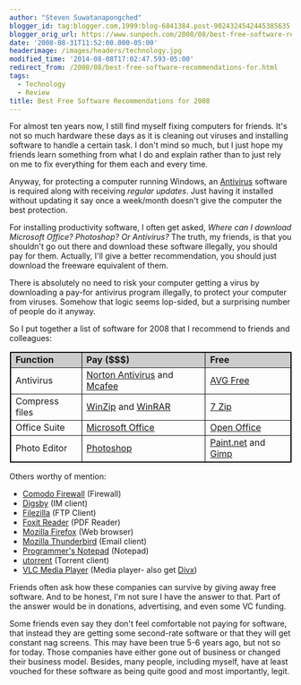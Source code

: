 ```yaml
---
author: "Steven Suwatanapongched"
blogger_id: tag:blogger.com,1999:blog-6841384.post-9024324542445385635
blogger_orig_url: https://www.sunpech.com/2008/08/best-free-software-recommendations-for.html
date: '2008-08-31T11:52:00.000-05:00'
headerimage: /images/headers/technology.jpg
modified_time: '2014-08-08T17:02:47.593-05:00'
redirect_from: /2008/08/best-free-software-recommendations-for.html
tags:
  - Technology
  - Review
title: Best Free Software Recommendations for 2008
---
```



For almost ten years now, I still find myself fixing computers for friends.  It's not so much hardware these days as it is cleaning out viruses and installing software to handle a certain task.  I don't mind so much, but I just hope my friends learn something from what I do and explain rather than to just rely on me to fix everything for them each and every time.

Anyway, for protecting a computer running Windows, an <a href="https://en.wikipedia.org/wiki/Antivirus_software">Antivirus</a> software is required along with receiving <span style="font-style:italic;">regular updates</span>.  Just having it installed without updating it say once a week/month doesn't give the computer the best protection.

For installing productivity software, I often get asked, <span style="font-style:italic;">Where can I download Microsoft Office?  Photoshop?  Or Antivirus?</span>  The truth, my friends, is that you shouldn't go out there and download these software illegally, you should pay for them.  Actually, I'll give a better recommendation, you should just download the freeware equivalent of them.

There is absolutely no need to risk your computer getting a virus by downloading a pay-for antivirus program illegally, to protect your computer from viruses.  Somehow that logic seems lop-sided, but a surprising number of people do it anyway.  

So I put together a list of software for 2008 that I recommend to friends and colleagues:

<div style="margin: 0 0 0 1px;"><table border="1" style="border-collapse: collapse; border: 1px solid black"><tr style="background-color: #ccc"><td><span style="font-weight:bold;">Function</span></td><td><span style="font-weight:bold;">Pay ($$$)</span></td><td><span style="font-weight:bold;">Free</span></td></tr><tr><td>Antivirus</td><td><a href="https://www.symantec.com/norton/antivirus">Norton Antivirus</a> and <a href="https://www.mcafee.com/">Mcafee</a></td><td><a href="https://free.avg.com/">AVG Free</a></td></tr><tr><td>Compress files</td><td><a href="https://www.winzip.com/">WinZip</a> and <a href="https://www.rarlab.com/">WinRAR</a></td><td><a href="https://www.7-zip.org/">7 Zip</a></td></tr><tr><td>Office Suite</td><td><a href="https://office.microsoft.com/">Microsoft Office</a></td><td><a href="https://www.openoffice.org/">Open Office</a></td></tr><tr><td>Photo Editor</td><td><a href="https://www.adobe.com/products/photoshop/index.html">Photoshop</a></td><td><a href="https://www.getpaint.net/">Paint.net</a> and <a href="https://www.gimp.org/">Gimp</a></td></tr></table></div>

Others worthy of mention:

<ul>
  <li><a href="https://personalfirewall.comodo.com/">Comodo Firewall</a> (Firewall)</li>
  <li><a href="https://www.digsby.com/">Digsby</a> (IM client)</li>
  <li><a href="https://filezilla.sourceforge.net/">Filezilla</a> (FTP Client)</li>
  <li><a href="https://www.foxitsoftware.com/pdf/rd_intro.php">Foxit Reader</a> (PDF Reader)</li>
  <li><a href="https://www.mozilla.com/firefox/">Mozilla Firefox</a> (Web browser)</li>
  <li><a href="https://www.mozilla.com/thunderbird/">Mozilla Thunderbird</a> (Email client)</li>
  <li><a href="https://www.pnotepad.org/">Programmer's Notepad</a> (Notepad)</li>
  <li><a href="https://www.utorrent.com/">utorrent</a> (Torrent client)</li>
  <li><a href="https://www.videolan.org/vlc/">VLC Media Player</a> (Media player- also get <a href="https://www.divx.com/">Divx</a>)</li>
</ul>

Friends often ask how these companies can survive by giving away free software.  And to be honest, I'm not sure I have the answer to that.  Part of the answer would be in donations, advertising, and even some VC funding.  

Some friends even say they don't feel comfortable not paying for software, that instead they are getting some second-rate software or that they will get constant nag screens.  This may have been true 5-6 years ago, but not so for today.  Those companies have either gone out of business or changed their business model.  Besides, many people, including myself, have at least vouched for these software as being quite good and most importantly, legit.